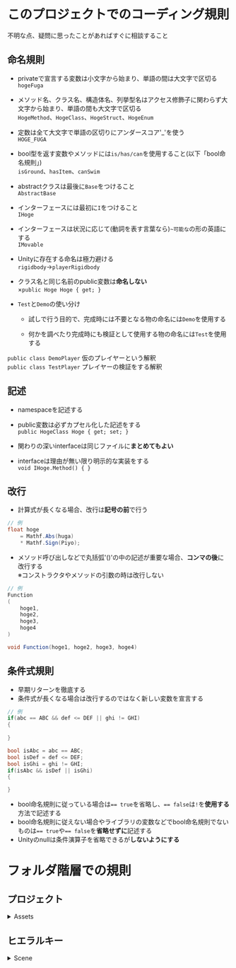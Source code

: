 # このプロジェクトでのコーディング規則
不明な点、疑問に思ったことがあればすぐに相談すること

## 命名規則
- privateで宣言する変数は小文字から始まり、単語の間は大文字で区切る  
`hogeFuga`

- メソッド名、クラス名、構造体名、列挙型名はアクセス修飾子に関わらず大文字から始まり、単語の間も大文字で区切る  
`HogeMethod`、`HogeClass`、`HogeStruct`、`HogeEnum`

- 定数は全て大文字で単語の区切りにアンダースコア'_'を使う  
`HOGE_FUGA`

- bool型を返す変数やメソッドには`is/has/can`を使用すること(以下「bool命名規則」)  
`isGround`、`hasItem`、`canSwim`

- abstractクラスは最後に`Base`をつけること  
`AbstractBase`

- インターフェースには最初に`I`をつけること  
`IHoge`

- インターフェースは状況に応じて(動詞を表す言葉なら)`~可能な`の形の英語にする  
`IMovable`

- Unityに存在する命名は極力避ける  
`rigidbody`→`playerRigidbody`

- クラス名と同じ名前のpublic変数は**命名しない**  
×`public Hoge Hoge { get; }`

- `Test`と`Demo`の使い分け  
    - 試しで行う目的で、完成時には不要となる物の命名には`Demo`を使用する

    - 何かを調べたり完成時にも検証として使用する物の命名には`Test`を使用する

`public class DemoPlayer`   仮のプレイヤーという解釈  
`public class TestPlayer`   プレイヤーの検証をする解釈  

## 記述
- namespaceを記述する

- public変数は必ずカプセル化した記述をする  
`public HogeClass Hoge { get; set; }`

- 関わりの深いinterfaceは同じファイルに**まとめてもよい**

- interfaceは理由が無い限り明示的な実装をする  
`void IHoge.Method() { }`

## 改行
- 計算式が長くなる場合、改行は**記号の前**で行う
``` c#
// 例
float hoge
    = Mathf.Abs(huga)
    * Mathf.Sign(Piyo);
```
- メソッド呼び出しなどで丸括弧'()'の中の記述が重要な場合、**コンマの後**に改行する  
※コンストラクタやメソッドの引数の時は改行しない
``` c#
// 例
Function
(
    hoge1,
    hoge2,
    hoge3,
    hoge4
)

void Function(hoge1, hoge2, hoge3, hoge4)
```

## 条件式規則
- 早期リターンを徹底する
- 条件式が長くなる場合は改行するのではなく新しい変数を宣言する
``` c#
// 例
if(abc == ABC && def <= DEF || ghi != GHI)
{
    
}

bool isAbc = abc == ABC;
bool isDef = def <= DEF;
bool isGhi = ghi != GHI;
if(isAbc && isDef || isGhi)
{

}
```
- bool命名規則に従っている場合は`== true`を省略し、`== false`は`!`を**使用する**方法で記述する
- bool命名規則に従えない場合やライブラリの変数などでbool命名規則でないものは`== true`や`== false`を**省略せずに**記述する
- Unityのnullは条件演算子を省略できるが**しないようにする**


# フォルダ階層での規則
## プロジェクト
<details>
<summary>Assets</summary>

外部アセットなどを入れる  
※以下に書かれていないフォルダはコミット時に除外される
- **Editor**  
UnityのEditorフォルダ
- **Projects**  
今回のプロジェクトに必要なフォルダを扱うフォルダ
    - **Animations**  
アニメーション関連フォルダ
        - **Animation Controller**  
アニメーションコントローラーを扱うフォルダ
        - **Animations**  
アニメーションコントローラーを扱うフォルダ
        - **Fonts**  
フォントを扱うフォルダ
    - **Graphics**  
ビジュアル部分をまとめるフォルダ
        - **Materials**  
マテリアルを扱うフォルダ
        - **Models**  
CGモデルを扱うフォルダ
        - **Shaders**  
シェーダーを扱うフォルダ
        - **Sprites**  
イラストイメージ、スプライトを扱うフォルダ
        - **Textures**  
テクスチャを扱うフォルダ
    - **Prefabs**  
プレハブを扱うフォルダ
    - **Scenes**  
シーンを扱うフォルダ
        - **Demo Scenes**  
本ゲームでは使用しないテスト用のシーンを管理するフォルダ
        - **Main Scenes**  
本ゲームで使用するシーンを管理するフォルダ
    - **Scriptable Objects**  
ScriptableObjectを扱うフォルダ
        - **Data**  
データアセットを扱うフォルダ
        - **Scripts**  
データアセットを生成するスクリプトを扱うフォルダ
    - **Scripts**  
スクリプトを扱うフォルダ
    - **Sounds**  
サウンドをまとめるフォルダ
        - **BGM**  
BGMを扱うフォルダ
        - **SoundEffects**  
効果音を扱うフォルダ
- **Resources**  
UnityのResourcesフォルダ

</details>

## ヒエラルキー
<details>
<summary>Scene</summary>

- **Camera**  
SceneカメラやCinemachineを配置
- **Environment**  
ライティングや環境設定に関するオブジェクトを配置
- **System**  
System系のコンポーネントやスクリプトをアタッチした空オブジェクトを配置する  
基本的に原点固定のオブジェクト
- **UI**  
GUI系のオブジェクトを配置
- **Static Object**  
移動することのないメッシュオブジェクトを配置
- **Dynamic Object**  
移動するメッシュオブジェクトを配置
<details>
